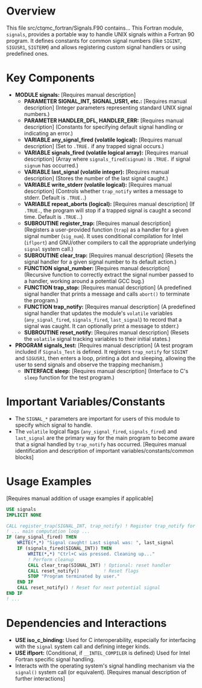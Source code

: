 # Overview

This file src/ctqmc_fortran/Signals.F90 contains...
This Fortran module, `signals`, provides a portable way to handle UNIX signals within a Fortran 90 program. It defines constants for common signal numbers (like `SIGINT`, `SIGUSR1`, `SIGTERM`) and allows registering custom signal handlers or using predefined ones.

# Key Components

- **MODULE signals:** [Requires manual description]
  - **PARAMETER SIGNAL_INT, SIGNAL_USR1, etc.:** [Requires manual description] (Integer parameters representing standard UNIX signal numbers.)
  - **PARAMETER HANDLER_DFL, HANDLER_ERR:** [Requires manual description] (Constants for specifying default signal handling or indicating an error.)
  - **VARIABLE any_signal_fired (volatile logical):** [Requires manual description] (Set to `.TRUE.` if any trapped signal occurs.)
  - **VARIABLE signals_fired (volatile logical array):** [Requires manual description] (Array where `signals_fired(signum)` is `.TRUE.` if signal `signum` has occurred.)
  - **VARIABLE last_signal (volatile integer):** [Requires manual description] (Stores the number of the last signal caught.)
  - **VARIABLE write_stderr (volatile logical):** [Requires manual description] (Controls whether `trap_notify` writes a message to stderr. Default is `.TRUE.`.)
  - **VARIABLE repeat_aborts (logical):** [Requires manual description] (If `.TRUE.`, the program will stop if a trapped signal is caught a second time. Default is `.TRUE.`.)
  - **SUBROUTINE register_trap:** [Requires manual description] (Registers a user-provided function (`trap`) as a handler for a given signal number (`sig_num`). It uses conditional compilation for Intel (`iflport`) and GNU/other compilers to call the appropriate underlying `signal` system call.)
  - **SUBROUTINE clear_trap:** [Requires manual description] (Resets the signal handler for a given signal number to its default action.)
  - **FUNCTION signal_number:** [Requires manual description] (Recursive function to correctly extract the signal number passed to a handler, working around a potential GCC bug.)
  - **FUNCTION trap_stop:** [Requires manual description] (A predefined signal handler that prints a message and calls `abort()` to terminate the program.)
  - **FUNCTION trap_notify:** [Requires manual description] (A predefined signal handler that updates the module's `volatile` variables (`any_signal_fired`, `signals_fired`, `last_signal`) to record that a signal was caught. It can optionally print a message to stderr.)
  - **SUBROUTINE reset_notify:** [Requires manual description] (Resets the `volatile` signal tracking variables to their initial states.)
- **PROGRAM signals_test:** [Requires manual description] (A test program included if `Signals_Test` is defined. It registers `trap_notify` for `SIGINT` and `SIGUSR1`, then enters a loop, printing a dot and sleeping, allowing the user to send signals and observe the trapping mechanism.)
  - **INTERFACE sleep:** [Requires manual description] (Interface to C's `sleep` function for the test program.)

# Important Variables/Constants

- The `SIGNAL_*` parameters are important for users of this module to specify which signal to handle.
- The `volatile` logical flags (`any_signal_fired`, `signals_fired`) and `last_signal` are the primary way for the main program to become aware that a signal handled by `trap_notify` has occurred.
[Requires manual identification and description of important variables/constants/common blocks]

# Usage Examples

[Requires manual addition of usage examples if applicable]
```fortran
USE signals
IMPLICIT NONE

CALL register_trap(SIGNAL_INT, trap_notify) ! Register trap_notify for Ctrl+C
! ... main computation loop ...
IF (any_signal_fired) THEN
    WRITE(*,*) "Signal caught! Last signal was: ", last_signal
    IF (signals_fired(SIGNAL_INT)) THEN
        WRITE(*,*) "Ctrl+C was pressed. Cleaning up..."
        ! Perform cleanup
        CALL clear_trap(SIGNAL_INT) ! Optional: reset handler
        CALL reset_notify()         ! Reset flags
        STOP "Program terminated by user."
    END IF
    CALL reset_notify() ! Reset for next potential signal
END IF
! ...
```

# Dependencies and Interactions

- **USE iso_c_binding:** Used for C interoperability, especially for interfacing with the `signal` system call and defining integer kinds.
- **USE iflport:** (Conditional, if `__INTEL_COMPILER` is defined) Used for Intel Fortran specific signal handling.
- Interacts with the operating system's signal handling mechanism via the `signal()` system call (or equivalent).
[Requires manual description of further interactions]
